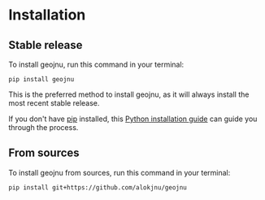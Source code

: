# Installation

## Stable release

To install geojnu, run this command in your terminal:

```
pip install geojnu
```

This is the preferred method to install geojnu, as it will always install the most recent stable release.

If you don't have [pip](https://pip.pypa.io) installed, this [Python installation guide](http://docs.python-guide.org/en/latest/starting/installation/) can guide you through the process.

## From sources

To install geojnu from sources, run this command in your terminal:

```
pip install git+https://github.com/alokjnu/geojnu
```
